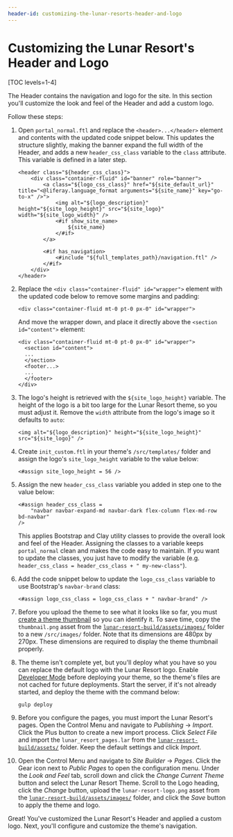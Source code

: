 ```yaml
---
header-id: customizing-the-lunar-resorts-header-and-logo
---
```


# Customizing the Lunar Resort's Header and Logo

[TOC levels=1-4]

The Header contains the navigation and logo for the site. In this section you'll 
customize the look and feel of the Header and add a custom logo. 

Follow these steps:

1.  Open `portal_normal.ftl` and replace the `<header>...</header>` element and 
    contents with the updated code snippet below. This updates the structure 
    slightly, making the banner expand the full width of the Header, and adds a 
    new `header_css_class` variable to the `class` attribute. This variable is 
    defined in a later step.
    
    ```markup
    <header class="${header_css_class}">
    	<div class="container-fluid" id="banner" role="banner">
    		<a class="${logo_css_class}" href="${site_default_url}" title="<@liferay.language_format arguments="${site_name}" key="go-to-x" />">
    			<img alt="${logo_description}" height="${site_logo_height}" src="${site_logo}" width="${site_logo_width}" />
    			<#if show_site_name>
    				${site_name}
    			</#if>
    		</a>

    		<#if has_navigation>
    			<#include "${full_templates_path}/navigation.ftl" />
    		</#if>
    	</div>
    </header>
    ```

2.  Replace the `<div class="container-fluid" id="wrapper">` element with the 
    updated code below to remove some margins and padding:
    
    ```markup
    <div class="container-fluid mt-0 pt-0 px-0" id="wrapper">
    ```
    
    And move the wrapper down, and place it directly above the 
    `<section id="content">` element:
    
    ```markup
    <div class="container-fluid mt-0 pt-0 px-0" id="wrapper">
      <section id="content">
      ...
      </section>
      <footer...>
      ...
      </footer>
    </div>
    ```

3.  The logo's height is retrieved with the `${site_logo_height}` variable. The 
    height of the logo is a bit too large for the Lunar Resort theme, so you 
    must adjust it. Remove the `width` attribute from the logo's image so it 
    defaults to `auto`:
    
    ```markup
    <img alt="${logo_description}" height="${site_logo_height}" src="${site_logo}" />
    ```
    
4.  Create `init_custom.ftl` in your theme's `/src/templates/` folder and assign 
    the logo's `site_logo_height` variable to the value below:
    
    ```
    <#assign site_logo_height = 56 />
    ```

5.  Assign the new `header_css_class` variable you added in step one to the 
    value below:

    ```markup
    <#assign header_css_class =
        "navbar navbar-expand-md navbar-dark flex-column flex-md-row bd-navbar"
    />
    ```

    This applies Bootstrap and Clay utility classes to provide the overall look 
    and feel of the Header. Assigning the classes to a variable keeps 
    `portal_normal` clean and makes the code easy to maintain. If you want to 
    update the classes, you just have to modify the variable 
    (e.g. `header_css_class = header_css_class + " my-new-class"`).

6.  Add the code snippet below to update the `logo_css_class` variable to use 
    Bootstrap's `navbar-brand` class:

    ```markup
    <#assign logo_css_class = logo_css_class + " navbar-brand" />
    ```

7.  Before you upload the theme to see what it looks like so far, you must 
    [create a theme thumbnail](/docs/7-2/frameworks/-/knowledge_base/f/creating-a-thumbnail-preview-for-your-theme) 
    so you can identify it. To save time, copy the `thumbnail.png` asset from 
    the [`lunar-resort-build/assets/images/`](https://github.com/liferay/liferay-docs/tree/master/en/developer/tutorials/code/lunar-resort-theme/lunar-resort-build/assets/images) 
    folder to a new `/src/images/` folder. Note that its dimensions are 480px by 
    270px. These dimensions are required to display the theme thumbnail properly.

8.  The theme isn't complete yet, but you'll deploy what you have so you can 
    replace the default logo with the Lunar Resort logo. Enable [Developer Mode](/docs/7-2/frameworks/-/knowledge_base/f/using-developer-mode-with-themes) 
    before deploying your theme, so the theme's files are not cached for future 
    deployments. Start the server, if it's not already started, and deploy the 
    theme with the command below: 

    ```bash
    gulp deploy
    ```

9.  Before you configure the pages, you must import the Lunar Resort's pages. 
    Open the Control Menu and navigate to *Publishing* &rarr; *Import*. Click 
    the Plus button to create a new import process. Click *Select File* and 
    import the `lunar_resort_pages.lar` from the [`lunar-resort-build/assets/`](https://github.com/liferay/liferay-docs/tree/master/en/developer/tutorials/code/lunar-resort-theme/lunar-resort-build/assets) 
    folder. Keep the default settings and click *Import*.

10.  Open the Control Menu and navigate to *Site Builder* &rarr; *Pages*. Click 
     the Gear icon next to *Public Pages* to open the configuration menu. Under 
     the *Look and Feel* tab, scroll down and click the *Change Current Theme* 
     button and select the Lunar Resort Theme. Scroll to the Logo heading, click 
     the *Change* button, upload the `lunar-resort-logo.png` asset from the 
     [`lunar-resort-build/assets/images/`](https://github.com/liferay/liferay-docs/tree/master/en/developer/tutorials/code/lunar-resort-theme/lunar-resort-build/assets/images) 
     folder, and click the *Save* button to apply the theme and logo.
    
Great! You've customized the Lunar Resort's Header and applied a custom logo. 
Next, you'll configure and customize the theme's navigation. 
